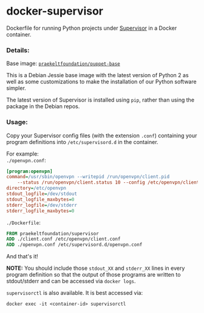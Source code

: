 # docker-supervisor
Dockerfile for running Python projects under [Supervisor](http://supervisord.org) in a Docker container.

### Details:
Base image: [`praekeltfoundation/puppet-base`](https://hub.docker.com/r/praekeltfoundation/python-base/)

This is a Debian Jessie base image with the latest version of Python 2 as well as some customizations to make the installation of our Python software simpler.

The latest version of Supervisor is installed using `pip`, rather than using the package in the Debian repos.

### Usage:
Copy your Supervisor config files (with the extension `.conf`) containing your program definitions into `/etc/supervisord.d` in the container.

For example:  
`./openvpn.conf`:
```ini
[program:openvpn]
command=/usr/sbin/openvpn --writepid /run/openvpn/client.pid
    --status /run/openvpn/client.status 10 --config /etc/openvpn/client.conf
directory=/etc/openvpn
stdout_logfile=/dev/stdout
stdout_logfile_maxbytes=0
stderr_logfile=/dev/stderr
stderr_logfile_maxbytes=0
```

`./Dockerfile`:
```dockerfile
FROM praekeltfoundation/supervisor
ADD ./client.conf /etc/openvpn/client.conf
ADD ./openvpn.conf /etc/supervisord.d/openvpn.conf
```

And that's it!

**NOTE:** You should include those `stdout_XX` and `stderr_XX` lines in every program definition so that the output of those programs are written to stdout/stderr and can be accessed via `docker logs`.

`supervisorctl` is also available. It is best accessed via:
```
docker exec -it <container-id> supervisorctl
```
